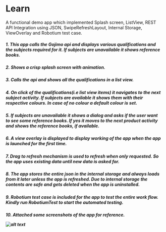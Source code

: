 # Learn
A functional demo app which implemented Splash screen, ListView, REST API Integration using JSON, SwipeRefreshLayout, Internal Storage, ViewOverlay and Robotium test case.


<h5>1. This app calls the Gojimo api and displays various qualifications and the subjects required for it. If subjects are unavailable it shows reference books.</h5>
<h5>2. Shows a crisp splash screen with animation.</h5>
<h5>3. Calls the api and shows all the qualifications in a list view.</h5>
<h5>4. On click of the qualifications(i.e list view items) it navigates to the next subject activity. If subjects are available it shows them with their respective colours. In case of no colour a default colour is set.</h5>
<h5>5. If subjects are unavailable it shows a dialog and asks if the user want to see some reference books. If yes it moves to the next product activity and shows the reference books, if available.</h5>
<h5>6. A view overlay is displayed to display working of the app when the app is launched for the first time.</h5>
<h5>7. Drag to refresh mechanism is used to refresh when only requested. So the app uses existing data until new data is asked for.</h5>
<h5>8. The app stores the entire json in the internal storage and always loads from it later unless the app is refreshed. Due to internal storage the contents are safe and gets deleted when the app is uninstalled.</h5>
<h5>9. Robotium test case is included for the app to test the entire work flow. Kindly run RobotiumTest to start the automated testing.</h5>
<h5>10. Attached some screenshots of the app for reference.

![alt text][screenshots]

[screenshots]: https://cloud.githubusercontent.com/assets/12607939/15248772/d6d8e290-1913-11e6-8316-d8adfa726d11.jpg
